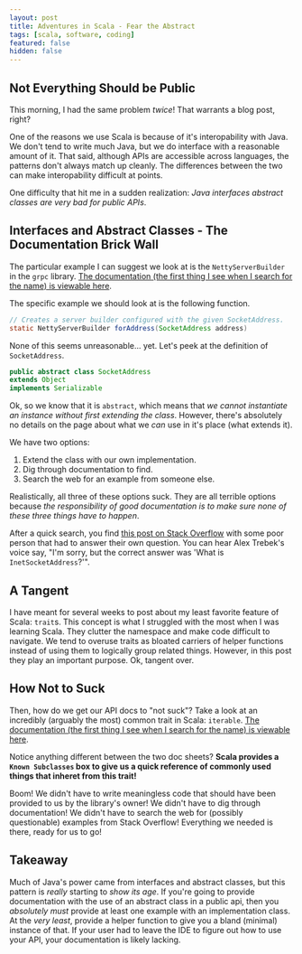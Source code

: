 ```yaml
---
layout: post
title: Adventures in Scala - Fear the Abstract
tags: [scala, software, coding]
featured: false
hidden: false
---
```


## Not Everything Should be Public

This morning, I had the same problem *twice*!
That warrants a blog post, right?

One of the reasons we use Scala is because of it's interopability with Java.
We don't tend to write much Java, but we do interface with a reasonable amount of it.
That said, although APIs are accessible across languages, the patterns don't always match up cleanly.
The differences between the two can make interopability difficult at points.

One difficulty that hit me in a sudden realization:
*Java interfaces abstract classes are very bad for public APIs*.

## Interfaces and Abstract Classes - The Documentation Brick Wall

The particular example I can suggest we look at is the `NettyServerBuilder` in the `grpc` library.
[The documentation (the first thing I see when I search for the name) is viewable here](https://www.javadoc.io/doc/io.grpc/grpc-netty/1.16.1/io/grpc/netty/NettyServerBuilder.html).

The specific example we should look at is the following function.

```java
// Creates a server builder configured with the given SocketAddress.
static NettyServerBuilder forAddress(SocketAddress address)
```

None of this seems unreasonable... yet.
Let's peek at the definition of `SocketAddress`.

```java
public abstract class SocketAddress
extends Object
implements Serializable
```

Ok, so we know that it is `abstract`, which means that *we cannot instantiate an instance without first extending the class*.
However, there's absolutely no details on the page about what we *can* use in it's place (what extends it).

We have two options:

1. Extend the class with our own implementation.
2. Dig through documentation to find.
3. Search the web for an example from someone else.

Realistically, all three of these options suck.
They are all terrible options because *the responsibility of good documentation is to make sure none of these three things have to happen*.

After a quick search, you find [this post on Stack Overflow](https://stackoverflow.com/questions/73335423/grpc-server-to-start-on-specific-ip-address) with some poor person that had to answer their own question.
You can hear Alex Trebek's voice say, "I'm sorry, but the correct answer was 'What is `InetSocketAddress`?'".

## A Tangent

I have meant for several weeks to post about my least favorite feature of Scala: `trait`s.
This concept is what I struggled with the most when I was learning Scala.
They clutter the namespace and make code difficult to navigate.
We tend to overuse traits as bloated carriers of helper functions instead of using them to logically group related things.
However, in this post they play an important purpose.
Ok, tangent over.

## How Not to Suck

Then, how do we get our API docs to "not suck"?
Take a look at an incredibly (arguably the most) common trait in Scala: `iterable`.
[The documentation (the first thing I see when I search for the name) is viewable here](https://www.scala-lang.org/api/2.12.7/scala/collection/Iterable.html).

Notice anything different between the two doc sheets?
**Scala provides a `Known Subclasses` box to give us a quick reference of commonly used things that inheret from this trait!**

Boom!
We didn't have to write meaningless code that should have been provided to us by the library's owner!
We didn't have to dig through documentation!
We didn't have to search the web for (possibly questionable) examples from Stack Overflow!
Everything we needed is there, ready for us to go!

## Takeaway

Much of Java's power came from interfaces and abstract classes, but this pattern is *really* starting to *show its age*.
If you're going to provide documentation with the use of an abstract class in a public api,
then you *absolutely must* provide at least one example with an implementation class.
At the *very least*, provide a helper function to give you a bland (minimal) instance of that.
If your user had to leave the IDE to figure out how to use your API, your documentation is likely lacking.
